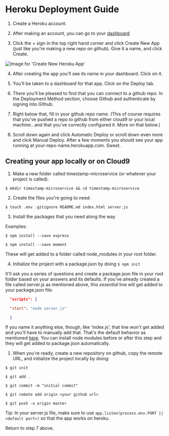 # Heroku Deployment Guide

1. Create a Heroku account.

2. After making an account, you can go to your [dashboard](https://dashboard.heroku.com/apps)

3. Click the + sign in the top right hand corner and click Create New App (just like you're making a new repo on github). Give it a name, and click Create.

  ![Image for 'Create New Heroku App'](./images/Heroku-Deployment-Guide/new-heroku-app.png)

4. After creating the app you'll see its name in your dashboard. Click on it.

5. You'll be taken to a dashboard for that app. Click on the Deploy tab.

6. There you'll be pleased to find that you can connect to a github repo. In the Deployment Method section, choose Github and authenticate by signing into Github.

7. Right below that, fill in your github repo name. (This of course requires that you've pushed a repo to github from either cloud9 or your local machine...and that you've correctly configured it. More on that below.)

8. Scroll down again and click Automatic Deploy or scroll down even more and click Manual Deploy. After a few moments you should see your app running at your-repo-name.herokuapp.com. Sweet.

## Creating your app locally or on Cloud9

1. Make a new folder called timestamp-microservice (or whatever your project is called).

  `$ mkdir timestamp-microservice && cd timestamp-microservice`

2. Create the files you're going to need:

  `$ touch .env .gitignore README.md index.html server.js`

3. Install the packages that you need along the way

  Examples:

  `$ npm install --save express`

  `$ npm install --save moment`

  These will get added to a folder called node_modules in your root folder.

4. Initialize the project with a package.json by doing `$ npm init`

  It'll ask you a series of questions and create a package.json file in your root folder based on your answers and its defaults. If you've already created a file called server.js as mentioned above, this _essential_ line will get added to your package.json file:

```json
  "scripts": {

  "start": "node server.js"

  }
```

If you name it anything else, though, like 'index.js', that line won't get added and you'll have to manually add that. That's the default behavior as mentioned [here](https://docs.npmjs.com/files/package.json#default-values). You can install node modules before or after this step and they will get added to package.json automatically.

1. When you're ready, create a new repository on github, copy the remote URL, and initialize the project locally by doing:

  `$ git init`

  `$ git add .`

  `$ git commit -m "initial commit"`

  `$ git remote add origin <your github url>`

  `$ git push -u origin master`

Tip: In your server.js file, make sure to use `app.listen(process.env.PORT || <default port>)` so that the app works on heroku.

Return to step 7 above.
